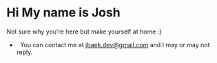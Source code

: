 Hi My name is Josh
=====================
Not sure why you're here but make yourself at home :)

*   You can contact me at [jbaek.dev@gmail.com](mailto:jbaek.dev@gmail.com) and I may or may not reply.
